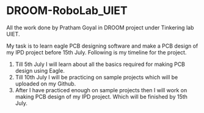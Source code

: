 # DROOM-RoboLab_UIET
All the work done by Pratham Goyal in DROOM project under Tinkering lab UIET.

My task is to learn eagle PCB designing software and make a PCB design of my IPD project before 15th July. Following is my timeline for the project. 
1. Till 5th July I will learn about all the basics required for making PCB design using Eagle.
2. Till 10th July I will be practicing on sample projects which will be uploaded on my Github.
3. After I have practiced enough on sample projects then I will work on making PCB design of my IPD project. Which will be finished by 15th July.
